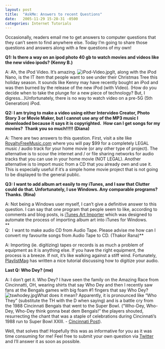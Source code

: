 ```yaml
---
layout: post
title:  "AskMe: Answers to recent Questions"
date:   2005-11-29 15-28-31 -0500
categories: Internet Tutorials
---
```


Occasionally, readers email me to get answers to computer questions that they can’t seem to find anywhere else. Today I’m going to share those questions and answers along with a few questions of my own!

**Q1: Is there a way on an ipod photo 40 gb to watch movies and videos like the new video ipods? (Kenny B.)**

A: Ah, the iPod Video. It’s amazing. ![iPod-Video.jpg][1]It, along with the iPod Nano, is the IT item that people want to see under their Christmas Tree this holiday season. It sounds like Kenny may have recently bought an iPod and was then burned by the release of the new iPod (with Video). (How do you decide when to take the plunge for a new piece of technology? But, I digress…)Unfortunately, there is no way to watch video on a pre-5G (5th Generation) iPod. 

**Q2: I am trying to make a video using either Intervideo Creator, Photo Story 3 or Movie Maker, but I cannot use any of the MP3 music I downloaded because it says it is copyrighted.  How can I get songs for my movies?  Thank you so much!!!!! (Diana)**

A: There are two answers to this question. First, visit a site like [RoyaltyFreeMusic.com][2] where you will pay $99 for a completely LEGAL music / audio track for your home movie (or any other type of project). The alternative is to scour the internet and / or file sharing networks for audio tracks that you can use in your home movie (NOT LEGAL). Another alternative is to import music from a CD that you already own and use it. This is especially useful if it’s a simple home movie project that is not going to be displayed to the general public.

**Q3: I want to add album art easily to my iTunes, and I saw that Clutter could do that. Unfortunately, I use Windows. Any comparable programs? Thanks. (Rina)**

A: Not being a Windows user myself, I can’t give a definitive answer to this question. I can say that one program that people seem to like, according to comments and blog posts, is [iTunes Art Importer][3] which was designed to automate the process of importing album art into iTunes for Windows.  
**  
Q:  I want to make audio CD from Audio Tape. Please advise me how can I convert my favourite songs from Audio Tape to CD. (Thakor Rana)**

A: Importing (ie. digitizing) tapes or records is as much a problem of equipment as it is anything else. If you have the right equipment, the process is a breeze. If not, it’s like walking against a stiff wind. Fortunately, [PlaylistMag][4] has written a nice tutorial discussing how to digitize your audio.

**Last Q: Who Dey? (me)**

A: I don’t get it. Who Dey? I have seen the family on the Amazing Race from Cincinnatti, OH, wearing shirts that say Who Dey and then I recently saw fans at the Bengals games with big foam #1 fingers that say Who Dey? ![tswhodey.jpg][5]What does it mean? Apparently, it is pronounced like “Who They” (substitute the TH with the D when saying) and is a battle cry from the 1988 Cincinnati Bengals that went to the Super Bowl. (“Who-Dey, Who-Dey, Who-Dey think gonna beat dem Bengals!” the players shouted, resurrecting the chant that was a staple of celebrations during Cincinnati’s 1988 run to Super Bowl XXIII. - [Cincinnati Post][6]).

Well, that solves that! Hopefully this was as informative for you as it was time consuming for me! Feel free to submit your own question via [Twitter][7] and I’ll answer it as soon as possible.

 [1]: http://www.gbradhopkins.com/archives/upload/2005/11/iPod-Video.jpg
 [2]: http://www.royaltyfreemusic.com/
 [3]: http://www.yvg.com/itunesartimporter.shtml
 [4]: http://playlistmag.com/features/2005/05/digitize/index.php
 [5]: http://www.gbradhopkins.com/archives/upload/2005/11/tswhodey.jpg
 [6]: http://www.cincypost.com/bengals/2003/beng08-18-2003.html
 [7]: http://twitter.com/gbradhopkins

